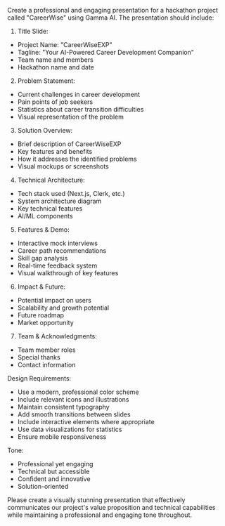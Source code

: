 Create a professional and engaging presentation for a hackathon project called "CareerWise" using Gamma AI. The presentation should include:

1. Title Slide:
- Project Name: "CareerWiseEXP"
- Tagline: "Your AI-Powered Career Development Companion"
- Team name and members
- Hackathon name and date

2. Problem Statement:
- Current challenges in career development
- Pain points of job seekers
- Statistics about career transition difficulties
- Visual representation of the problem

3. Solution Overview:
- Brief description of CareerWiseEXP
- Key features and benefits
- How it addresses the identified problems
- Visual mockups or screenshots

4. Technical Architecture:
- Tech stack used (Next.js, Clerk, etc.)
- System architecture diagram
- Key technical features
- AI/ML components

5. Features & Demo:
- Interactive mock interviews
- Career path recommendations
- Skill gap analysis
- Real-time feedback system
- Visual walkthrough of key features

6. Impact & Future:
- Potential impact on users
- Scalability and growth potential
- Future roadmap
- Market opportunity

7. Team & Acknowledgments:
- Team member roles
- Special thanks
- Contact information

Design Requirements:
- Use a modern, professional color scheme
- Include relevant icons and illustrations
- Maintain consistent typography
- Add smooth transitions between slides
- Include interactive elements where appropriate
- Use data visualizations for statistics
- Ensure mobile responsiveness

Tone:
- Professional yet engaging
- Technical but accessible
- Confident and innovative
- Solution-oriented

Please create a visually stunning presentation that effectively communicates our project's value proposition and technical capabilities while maintaining a professional and engaging tone throughout.
